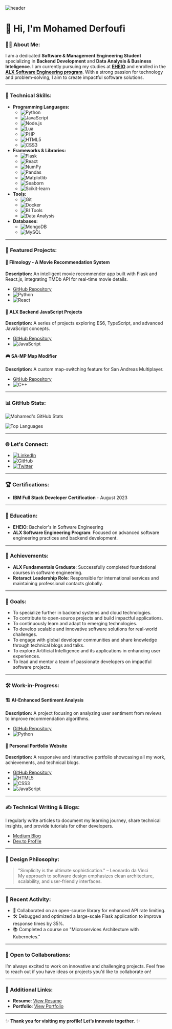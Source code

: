 ![header](https://capsule-render.vercel.app/api?type=wave&color=auto&height=300&section=header&text=capsule%20render&fontSize=90)
# 👋 Hi, I'm Mohamed Derfoufi

### 👨‍💻 About Me:
I am a dedicated **Software & Management Engineering Student** specializing in **Backend Development** and **Data Analysis & Business Inteligence**. I am currently pursuing my studies at **[EHEIO](https://ehei.ma/)** and enrolled in the **[ALX Software Engineering program](https://www.alxafrica.com/)**. With a strong passion for technology and problem-solving, I aim to create impactful software solutions.

---

### 🚀 Technical Skills:
- **Programming Languages:**
  - ![Python](https://img.shields.io/badge/Python-3776AB?style=flat&logo=python&logoColor=white)
  - ![JavaScript](https://img.shields.io/badge/JavaScript-F7DF1E?style=flat&logo=javascript&logoColor=black)
  - ![Node.js](https://img.shields.io/badge/Node.js-339933?style=flat&logo=nodedotjs&logoColor=white)
  - ![Lua](https://img.shields.io/badge/Lua-2C2D72?style=flat&logo=lua&logoColor=white)
  - ![PHP](https://img.shields.io/badge/PHP-777BB4?style=flat&logo=php&logoColor=white)
  - ![HTML5](https://img.shields.io/badge/HTML5-E34F26?style=flat&logo=html5&logoColor=white)
  - ![CSS3](https://img.shields.io/badge/CSS3-1572B6?style=flat&logo=css3&logoColor=white)
- **Frameworks & Libraries:**
  - ![Flask](https://img.shields.io/badge/Flask-000000?style=flat&logo=flask&logoColor=white)
  - ![React](https://img.shields.io/badge/React-20232A?style=flat&logo=react&logoColor=61DAFB)
  - ![NumPy](https://img.shields.io/badge/NumPy-013243?style=flat&logo=numpy&logoColor=white)
  - ![Pandas](https://img.shields.io/badge/Pandas-150458?style=flat&logo=pandas&logoColor=white)
  - ![Matplotlib](https://img.shields.io/badge/Matplotlib-11557C?style=flat&logo=python&logoColor=white)
  - ![Seaborn](https://img.shields.io/badge/Seaborn-3776AB?style=flat&logo=python&logoColor=white)
  - ![Scikit-learn](https://img.shields.io/badge/Scikit--learn-F7931E?style=flat&logo=scikit-learn&logoColor=white)
- **Tools:**
  - ![Git](https://img.shields.io/badge/Git-F05032?style=flat&logo=git&logoColor=white)
  - ![Docker](https://img.shields.io/badge/Docker-2496ED?style=flat&logo=docker&logoColor=white)
  - ![BI Tools](https://img.shields.io/badge/BI%20Tools-0078D7?style=flat&logo=powerbi&logoColor=white)
  - ![Data Analysis](https://img.shields.io/badge/Data%20Analysis-4CAF50?style=flat&logo=jupyter&logoColor=white)
- **Databases:**
  - ![MongoDB](https://img.shields.io/badge/MongoDB-47A248?style=flat&logo=mongodb&logoColor=white)
  - ![MySQL](https://img.shields.io/badge/MySQL-4479A1?style=flat&logo=mysql&logoColor=white)

---

### 📂 Featured Projects:
#### 🌟 Filmology - A Movie Recommendation System
**Description:** An intelligent movie recommender app built with Flask and React.js, integrating TMDb API for real-time movie details.
- [GitHub Repository](https://github.com/Alogyn/Filmology)
- ![Python](https://img.shields.io/badge/Python-3776AB?style=flat&logo=python&logoColor=white)
- ![React](https://img.shields.io/badge/React-20232A?style=flat&logo=react&logoColor=61DAFB)

#### 🔗 ALX Backend JavaScript Projects
**Description:** A series of projects exploring ES6, TypeScript, and advanced JavaScript concepts.
- [GitHub Repository](https://github.com/Alogyn/alx-backend-javascript)
- ![JavaScript](https://img.shields.io/badge/JavaScript-F7DF1E?style=flat&logo=javascript&logoColor=black)

#### 🎮 SA-MP Map Modifier
**Description:** A custom map-switching feature for San Andreas Multiplayer.
- [GitHub Repository](https://github.com/Alogyn/samp-map-modifier)
- ![C++](https://img.shields.io/badge/C++-00599C?style=flat&logo=c%2B%2B&logoColor=white)

---

### 📊 GitHub Stats:
![Mohamed's GitHub Stats](https://github-readme-stats.vercel.app/api?username=Alogyn&show_icons=true&theme=radical)

![Top Languages](https://github-readme-stats.vercel.app/api/top-langs/?username=Alogyn&layout=compact&theme=radical)

---

### 🌐 Let's Connect:
- [![LinkedIn](https://img.shields.io/badge/LinkedIn-0077B5?style=flat&logo=linkedin&logoColor=white)](https://linkedin.com/in/mohamed-derfoufi)
- [![GitHub](https://img.shields.io/badge/GitHub-181717?style=flat&logo=github&logoColor=white)](https://github.com/Alogyn)
- [![Twitter](https://img.shields.io/badge/Twitter-1DA1F2?style=flat&logo=twitter&logoColor=white)](https://twitter.com/Alogyn)

---

### 🏆 Certifications:
- **IBM Full Stack Developer Certification** - August 2023

---

### 📜 Education:
- **EHEIO**: Bachelor's in Software Engineering
- **ALX Software Engineering Program**: Focused on advanced software engineering practices and backend development.

---

### 🏅 Achievements:
- **ALX Fundamentals Graduate**: Successfully completed foundational courses in software engineering.
- **Rotaract Leadership Role**: Responsible for international services and maintaining professional contacts globally.

---

### 🎯 Goals:
- To specialize further in backend systems and cloud technologies.
- To contribute to open-source projects and build impactful applications.
- To continuously learn and adapt to emerging technologies.
- To develop scalable and innovative software solutions for real-world challenges.
- To engage with global developer communities and share knowledge through technical blogs and talks.
- To explore Artificial Intelligence and its applications in enhancing user experiences.
- To lead and mentor a team of passionate developers on impactful software projects.

---

### 🛠️ Work-in-Progress:
#### 🏗️ AI-Enhanced Sentiment Analysis
**Description:** A project focusing on analyzing user sentiment from reviews to improve recommendation algorithms.
- [GitHub Repository](https://github.com/Alogyn/ai-sentiment-analysis)
- ![Python](https://img.shields.io/badge/Python-3776AB?style=flat&logo=python&logoColor=white)

#### 🌌 Personal Portfolio Website
**Description:** A responsive and interactive portfolio showcasing all my work, achievements, and technical blogs.
- [GitHub Repository](https://github.com/Alogyn/portfolio-website)
- ![HTML5](https://img.shields.io/badge/HTML5-E34F26?style=flat&logo=html5&logoColor=white)
- ![CSS3](https://img.shields.io/badge/CSS3-1572B6?style=flat&logo=css3&logoColor=white)
- ![JavaScript](https://img.shields.io/badge/JavaScript-F7DF1E?style=flat&logo=javascript&logoColor=black)

---

### ✍️ Technical Writing & Blogs:
I regularly write articles to document my learning journey, share technical insights, and provide tutorials for other developers.
- [Medium Blog](https://medium.com/@Alogyn)
- [Dev.to Profile](https://dev.to/Alogyn)

---

### 🎨 Design Philosophy:
> "Simplicity is the ultimate sophistication." – Leonardo da Vinci  
My approach to software design emphasizes clean architecture, scalability, and user-friendly interfaces.

---

### 📅 Recent Activity:
- 🚀 Collaborated on an open-source library for enhanced API rate limiting.
- 🛠️ Debugged and optimized a large-scale Flask application to improve response times by 35%.
- 📚 Completed a course on "Microservices Architecture with Kubernetes."

---

### 🤝 Open to Collaborations:
I’m always excited to work on innovative and challenging projects. Feel free to reach out if you have ideas or projects you’d like to collaborate on!

---

### 🔗 Additional Links:
- **Resume**: [View Resume](https://github.com/Alogyn/resume.pdf)
- **Portfolio**: [View Portfolio](https://alogyn.dev)

---

✨ **Thank you for visiting my profile! Let’s innovate together.** ✨
